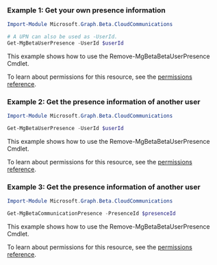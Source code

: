 ### Example 1: Get your own presence information

```powershellImport-Module Microsoft.Graph.Beta.CloudCommunications

# A UPN can also be used as -UserId.
Get-MgBetaUserPresence -UserId $userId
```
This example shows how to use the Remove-MgBetaBetaUserPresence Cmdlet.
To learn about permissions for this resource, see the [permissions reference](/graph/permissions-reference).

### Example 2: Get the presence information of another user

```powershellImport-Module Microsoft.Graph.Beta.CloudCommunications

Get-MgBetaUserPresence -UserId $userId
```
This example shows how to use the Remove-MgBetaBetaUserPresence Cmdlet.
To learn about permissions for this resource, see the [permissions reference](/graph/permissions-reference).

### Example 3: Get the presence information of another user

```powershellImport-Module Microsoft.Graph.Beta.CloudCommunications

Get-MgBetaCommunicationPresence -PresenceId $presenceId
```
This example shows how to use the Remove-MgBetaBetaUserPresence Cmdlet.
To learn about permissions for this resource, see the [permissions reference](/graph/permissions-reference).


